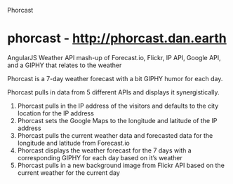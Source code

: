 Phorcast

# phorcast - http://phorcast.dan.earth
AngularJS Weather API mash-up of Forecast.io, Flickr, IP API, Google API, and a GIPHY that relates to the weather

Phorcast is a 7-day weather forecast with a bit GIPHY humor for each day. 

Phorcast pulls in data from 5 different APIs and displays it synergistically. 

1) Phorcast pulls in the IP address of the visitors and defaults to the city location for the IP address
2) Phorcast sets the Google Maps to the longitude and latitude of the IP address
3) Phorcast pulls the current weather data and forecasted data for the longitude and latitude from Forecast.io
4) Phorcast displays the weather forecast for the 7 days with a corresponding GIPHY for each day based on it’s weather
5) Phorcast pulls in a new background image from Flickr API based on the current weather for the current day 
